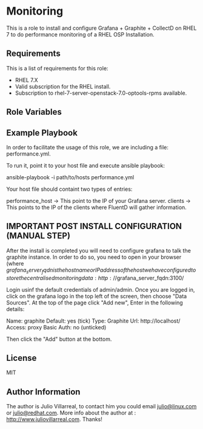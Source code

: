 Monitoring
==========

This is a role to install and configure Grafana + Graphite + CollectD on RHEL 7 to do performance monitoring of a  RHEL OSP Installation.

Requirements
------------

This is a list of requirements for this role: 
- RHEL 7.X
- Valid subscription for the RHEL install. 
- Subscription to  rhel-7-server-openstack-7.0-optools-rpms available. 

Role Variables
--------------



Example Playbook
----------------

In order to facilitate the usage of this role, we are including a file: performance.yml.

To run it, point it to your host file and execute ansible playbook: 

ansible-playbook -i path/to/hosts performance.yml

Your host file should containt two types of entries: 

performance_host -> This point to the IP of your Grafana server. 
clients -> This points to the IP of the clients where FluentD will gather information.

IMPORTANT POST INSTALL CONFIGURATION (MANUAL STEP)
--------------------------------------------------

After the install is completed you will need to configure grafana to talk the graphite instance. In order to do so, you need to open in your browser (where $grafana_server_fqdn is the hostname or IP address of the host we have configured to store the centralised monitoring data: 
http://$grafana_server_fqdn:3100/

Login usinf the default credentials of admin/admin. Once you are logged in, click on the grafana logo in the top left of the screen, then choose "Data Sources". At the top of the page click "Add new", Enter in the following details: 

Name: graphite
Default: yes (tick)
Type: Graphite
Url: http://localhost/
Access: proxy
Basic Auth: no (unticked)

Then click the "Add" button at the bottom.


License
-------

MIT

Author Information
------------------

The author is Julio Villarreal, to contact him you could email julio@linux.com or julio@redhat.com. More info about the author at : http://www.juliovillarreal.com. Thanks!
